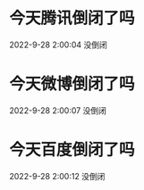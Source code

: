 # 今天腾讯倒闭了吗

2022-9-28 2:00:04 没倒闭

# 今天微博倒闭了吗

2022-9-28 2:00:07 没倒闭

# 今天百度倒闭了吗

2022-9-28 2:00:12 没倒闭

